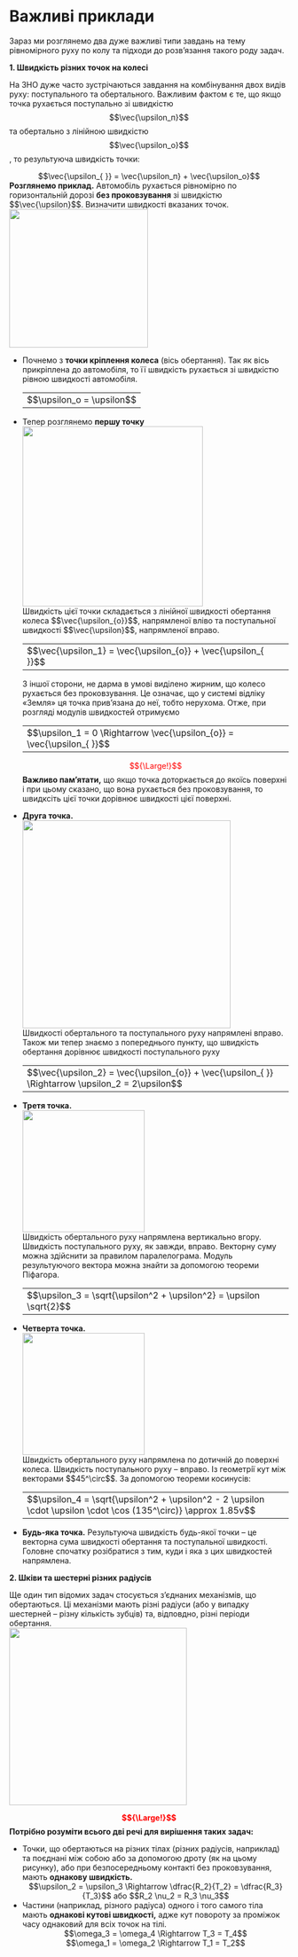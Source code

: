 # Важливi приклади

Зараз ми розглянемо два дуже важливi типи завдань на тему рiвномiрного руху по колу та пiдходи до розв’язання такого роду задач.

<p class="p3"><span class="p1"><b>1. Швидкiсть рiзних точок на колесi</b></span></p>

На ЗНО дуже часто зустрiчаються завдання на комбiнування двох видiв руху: поступального та обертального. Важливим фактом є те, що якщо точка рухається поступально зi швидкiстю $$\vec{\upsilon_п}$$ та обертально з лiнiйною швидкiстю $$\vec{\upsilon_о}$$, то результуюча швидкiсть точки:

<div class="space" align="center">$$\vec{\upsilon_{ }} = \vec{\upsilon_п} + \vec{\upsilon_о}$$</div>

<div class="space"><b>Розглянемо приклад.</b> Автомобiль рухається рiвномiрно по горизонтальнiй дорозi <b>без проковзування</b> зi швидкiстю $$\vec{\upsilon}$$. Визначити швидкостi вказаних точок.</div>

<div class="space"><img class="image" width="250" src="https://rawgit.com/chudaol/ed-era-book-physics/master/images/chapter_3/16.png" /></div>

<ul>
<li>
<div class="space">Почнемо з <b>точки крiплення колеса</b> (вiсь обертання). Так як вiсь прикрiплена до автомобiля, то її швидкiсть рухається зi швидкiстю рiвною швидкостi автомобiля.</div>
<div class="space"><div class="centered-table-wrapper">
<table class="centered-table">
<tr class="eq">
<td class="eq">
<p1>$$\upsilon_о = \upsilon$$</p1>
</td>
</tr>
</table></div></div>
</li>
<li>
<div class="space">Тепер розглянемо <b>першу точку</b></div>

<div class="space"><img class="image" width="325" src="https://rawgit.com/chudaol/ed-era-book-physics/master/images/chapter_3/17.png" /></div>


<div class="space">Швидкiсть цiєї точки складається з лiнiйної швидкостi обертання колеса $$\vec{\upsilon_{о}}$$, напрямленої влiво та поступальної швидкостi $$\vec{\upsilon}$$, напрямленої вправо.</div>
<div class="space"><div class="centered-table-wrapper">
<table class="centered-table">
<tr class="eq">
<td class="eq">
<p1>$$\vec{\upsilon_1} = \vec{\upsilon_{о}} + \vec{\upsilon_{ }}$$</p1>
</td>
</tr>
</table></div></div>

<div class="space">З iншої сторони, не дарма в умовi видiлено жирним, що колесо рухається без проковзування. Це означає, що у системi вiдлiку «Земля» ця точка прив’язана до неї, тобто нерухома. Отже, при розглядi модулів швидкостей отримуємо</div>
<div class="space"><div class="centered-table-wrapper">
<table class="centered-table">
<tr class="eq">
<td class="eq">
<p1>$$\upsilon_1 = 0 \Rightarrow \vec{\upsilon_{о}} = \vec{\upsilon_{ }}$$</p1>
</td>
</tr>
</table></div></div>

<font color="red">$${\Large!}$$</font>  <b>Важливо пам’ятати,</b> що якщо точка доторкається до якоїсь поверхнi i при цьому сказано, що вона рухається без проковзування, то швидксiть цiєї точки дорiвнює швидкостi цiєї поверхнi.
</li>
<li>
<b>Друга точка.</b>

<div class="space"><img class="image" width="375" src="https://rawgit.com/chudaol/ed-era-book-physics/master/images/chapter_3/18.png" /></div>


<div class="space">Швидкостi обертального та поступального руху напрямленi вправо. Також ми тепер знаємо з попереднього пункту, що швидкiсть обертання дорiвнює швидкостi поступального руху</div>
<div class="space"><div class="centered-table-wrapper">
<table class="centered-table">
<tr class="eq">
<td class="eq">
<p1>$$\vec{\upsilon_2} = \vec{\upsilon_{о}} + \vec{\upsilon_{ }} \Rightarrow \upsilon_2 = 2\upsilon$$</p1>
</td>
</tr>
</table></div></div>
</li>
<li>
<div class="space"><b>Третя точка.</b></div>

<div class="space"><img class="image" width="220"  src="https://rawgit.com/chudaol/ed-era-book-physics/master/images/chapter_3/19.png" /></div>


<div class="space">Швидкiсть обертального руху напрямлена вертикально вгору. Швидкiсть поступального руху, як завжди, вправо. Векторну суму можна здiйснити за правилом паралелограма. Модуль результуючого вектора можна знайти за допомогою теореми Пiфагора.</div>

<div class="space"><div class="centered-table-wrapper">
<table class="centered-table">
<tr class="eq">
<td class="eq">
<p1>$$\upsilon_3 = \sqrt{\upsilon^2 + \upsilon^2} = \upsilon \sqrt{2}$$</p1>
</td>
</tr>
</table></div></div>
</li>
<li>
<div class="space"><b>Четверта точка.</b></div>

<div class="space"><img class="image" width="220" src="https://rawgit.com/chudaol/ed-era-book-physics/master/images/chapter_3/20.png" /></div>


<div class="space">Швидкiсть обертального руху напрямлена по дотичнiй до поверхнi колеса. Швидкiсть поступального руху – вправо. Iз геометрiї кут мiж векторами $$45^\circ$$. За допомогою теореми косинусiв:</div>
<div class="space"><div class="centered-table-wrapper">
<table class="centered-table">
<tr class="eq">
<td class="eq">
<p1>$$\upsilon_4 = \sqrt{\upsilon^2 + \upsilon^2 - 2 \upsilon \cdot \upsilon \cdot \cos (135^\circ)} \approx 1.85v$$</p1>
</td>
</tr>
</table></div></div>
</li>
<li>
<b>Будь-яка точка.</b> Результуюча швидкiсть будь-якої точки – це векторна сума швидкостi обертання та поступальної швидкостi. Головне спочатку розiбратися з тим, куди i яка з цих швидкостей напрямлена.
</li>
</ul>

<p class="p3"><span class="p1"><b>2. Шкiви та шестернi рiзних радiусiв</b></span></p>
<div class="space">Ще один тип вiдомих задач стосується з’єднаних механiзмiв, що обертаються. Цi механiзми мають рiзнi радiуси (або у випадку шестерней – рiзну кiлькiсть зубцiв) та, вiдповдно, рiзнi перiоди обертання.</div>

<div class="space"><img class="image" width="320"  src="https://rawgit.com/chudaol/ed-era-book-physics/master/images/chapter_3/21.png" /></div>

<b><font color="red">$${\Large!}$$</font>  Потрiбно розумiти всього двi речi для вирiшення таких задач:</b>
<ul>
<li>
<div class="space">Точки, що обертаються на рiзних тiлах (рiзних радiусiв, наприклад) та поєднанi мiж собою або за допомогою дроту (як на цьому рисунку), або при безпосередньому контактi без проковзування, мають <b>однакову швидкiсть.</b></div>
<div align="center" class="space">$$\upsilon_2 = \upsilon_3 \Rightarrow \dfrac{R_2}{T_2} = \dfrac{R_3}{T_3}$$ або $$R_2 \nu_2 = R_3 \nu_3$$</div>
</li>
<li>
Частини (наприклад, рiзного радiуса) одного i того самого тiла мають <b>однаковi кутовi швидкостi,</b> адже кут повороту за промiжок часу однаковий для всiх точок на тiлi.
<div align="center">$$\omega_3 = \omega_4 \Rightarrow T_3 = T_4$$</div>
<div align="center">$$\omega_1 = \omega_2 \Rightarrow T_1 = T_2$$</div>
</li>
</ul>
